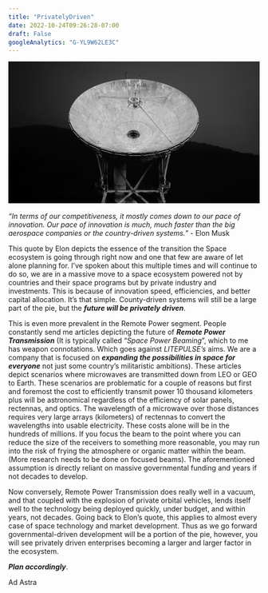 ```yaml
---
title: "PrivatelyDriven"
date: 2022-10-24T09:26:28-07:00
draft: False
googleAnalytics: "G-YL9W62LE3C"
---
```


![Dish](Dish.jpg)

*“In terms of our competitiveness, it mostly comes down to our pace of innovation. Our pace of innovation is much, much faster than the big aerospace companies or the country-driven systems.”* - Elon Musk

This quote by Elon depicts the essence of the transition the Space ecosystem is going through right now and one that few are aware of let alone planning for. I’ve spoken about this multiple times and will continue to do so, we are in a massive move to a space ecosystem powered not by countries and their space programs but by private industry and investments. This is because of innovation speed, efficiencies, and better capital allocation. It’s that simple. County-driven systems will still be a large part of the pie, but the ***future will be privately driven***. 

This is even more prevalent in the Remote Power segment. People constantly send me articles depicting the future of ***Remote Power Transmission*** (It is typically called “*Space Power Beaming*”, which to me has weapon connotations. Which goes against *LITEPULSE’s* aims. We are a company that is focused on ***expanding the possibilities in space for everyone*** not just some country’s militaristic ambitions). These articles depict scenarios where microwaves are transmitted down from LEO or GEO to Earth. These scenarios are problematic for a couple of reasons but first and foremost the cost to efficiently transmit power 10 thousand kilometers plus will be astronomical regardless of the efficiency of solar panels, rectennas, and optics. The wavelength of a microwave over those distances requires very large arrays (kilometers) of rectennas to convert the wavelengths into usable electricity. These costs alone will be in the hundreds of millions. If you focus the beam to the point where you can reduce the size of the receivers to something more reasonable, you may run into the risk of frying the atmosphere or organic matter within the beam. (More research needs to be done on focused beams). The aforementioned assumption is directly reliant on massive governmental funding and years if not decades to develop. 

Now conversely, Remote Power Transmission does really well in a vacuum, and that coupled with the explosion of private orbital vehicles, lends itself well to the technology being deployed quickly, under budget, and within years, not decades. Going back to Elon’s quote, this applies to almost every case of space technology and market development. Thus as we go forward governmental-driven development will be a portion of the pie, however, you will see privately driven enterprises becoming a larger and larger factor in the ecosystem. 

***Plan accordingly***.

Ad Astra
